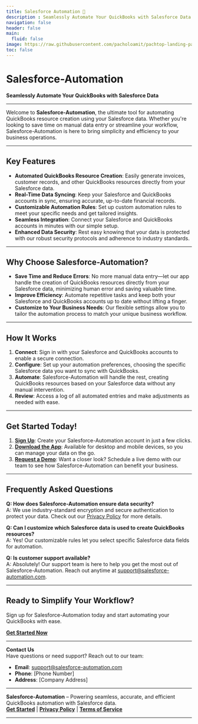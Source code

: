 ```yaml
---
title: Salesforce Automation 🚀
description : Seamlessly Automate Your QuickBooks with Salesforce Data
navigation: false
header: false
main:
  fluid: false
image: https://raw.githubusercontent.com/pacholoamit/pachtop-landing-page/3039ffe3a2dd50305df8691c4eef7d4d38cba394/docs/landing-page.png
toc: false
---
```

# Salesforce-Automation

**Seamlessly Automate Your QuickBooks with Salesforce Data**

---

Welcome to **Salesforce-Automation**, the ultimate tool for automating QuickBooks resource creation using your Salesforce data. Whether you're looking to save time on manual data entry or streamline your workflow, Salesforce-Automation is here to bring simplicity and efficiency to your business operations.

---

## Key Features

- **Automated QuickBooks Resource Creation**: Easily generate invoices, customer records, and other QuickBooks resources directly from your Salesforce data.
- **Real-Time Data Syncing**: Keep your Salesforce and QuickBooks accounts in sync, ensuring accurate, up-to-date financial records.
- **Customizable Automation Rules**: Set up custom automation rules to meet your specific needs and get tailored insights.
- **Seamless Integration**: Connect your Salesforce and QuickBooks accounts in minutes with our simple setup.
- **Enhanced Data Security**: Rest easy knowing that your data is protected with our robust security protocols and adherence to industry standards.

---

## Why Choose Salesforce-Automation?

- **Save Time and Reduce Errors**: No more manual data entry—let our app handle the creation of QuickBooks resources directly from your Salesforce data, minimizing human error and saving valuable time.
- **Improve Efficiency**: Automate repetitive tasks and keep both your Salesforce and QuickBooks accounts up to date without lifting a finger.
- **Customize to Your Business Needs**: Our flexible settings allow you to tailor the automation process to match your unique business workflow.

---

## How It Works

1. **Connect**: Sign in with your Salesforce and QuickBooks accounts to enable a secure connection.
2. **Configure**: Set up your automation preferences, choosing the specific Salesforce data you want to sync with QuickBooks.
3. **Automate**: Salesforce-Automation will handle the rest, creating QuickBooks resources based on your Salesforce data without any manual intervention.
4. **Review**: Access a log of all automated entries and make adjustments as needed with ease.

---

## Get Started Today!

1. **[Sign Up](#)**: Create your Salesforce-Automation account in just a few clicks.
2. **[Download the App](#)**: Available for desktop and mobile devices, so you can manage your data on the go.
3. **[Request a Demo](#)**: Want a closer look? Schedule a live demo with our team to see how Salesforce-Automation can benefit your business.

---

## Frequently Asked Questions

**Q: How does Salesforce-Automation ensure data security?**  
A: We use industry-standard encryption and secure authentication to protect your data. Check out our [Privacy Policy](#) for more details.

**Q: Can I customize which Salesforce data is used to create QuickBooks resources?**  
A: Yes! Our customizable rules let you select specific Salesforce data fields for automation.

**Q: Is customer support available?**  
A: Absolutely! Our support team is here to help you get the most out of Salesforce-Automation. Reach out anytime at [support@salesforce-automation.com](mailto:support@salesforce-automation.com).

---

## Ready to Simplify Your Workflow?

Sign up for Salesforce-Automation today and start automating your QuickBooks with ease.  

**[Get Started Now](#)**

---

**Contact Us**  
Have questions or need support? Reach out to our team:  
- **Email**: [support@salesforce-automation.com](mailto:support@salesforce-automation.com)  
- **Phone**: [Phone Number]  
- **Address**: [Company Address]

---

**Salesforce-Automation** – Powering seamless, accurate, and efficient QuickBooks automation with Salesforce data.  
**[Get Started](#)** | **[Privacy Policy](#)** | **[Terms of Service](#)**

---